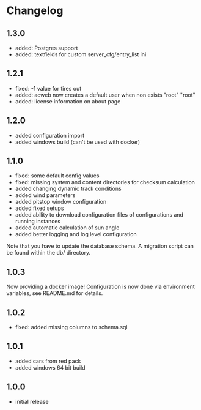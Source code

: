 # Changelog

## 1.3.0

* added: Postgres support
* added: textfields for custom server_cfg/entry_list ini

## 1.2.1

* fixed: -1 value for tires out
* added: acweb now creates a default user when non exists "root" "root"
* added: license information on about page

## 1.2.0

* added configuration import
* added windows build (can't be used with docker)

## 1.1.0

* fixed: some default config values
* fixed: missing system and content directories for checksum calculation
* added changing dynamic track conditions
* added wind parameters
* added pitstop window configuration
* added fixed setups
* added ability to download configuration files of configurations and running instances
* added automatic calculation of sun angle
* added better logging and log level configuration

Note that you have to update the database schema. A migration script can be found within the db/ directory.

## 1.0.3

Now providing a docker image! Configuration is now done via environment variables, see README.md for details.

## 1.0.2

* fixed: added missing columns to schema.sql

## 1.0.1

* added cars from red pack
* added windows 64 bit build

## 1.0.0

* initial release

